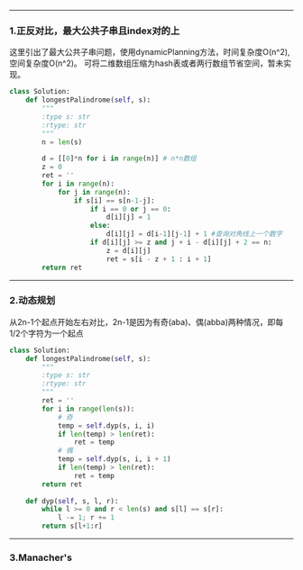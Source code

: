 -------------------------
### 1.正反对比，最大公共子串且index对的上
   这里引出了最大公共子串问题，使用dynamicPlanning方法，时间复杂度O(n^2),空间复杂度O(n^2)。
   可将二维数组压缩为hash表或者两行数组节省空间，暂未实现。
```py
class Solution:
    def longestPalindrome(self, s):
        """
        :type s: str
        :rtype: str
        """
        n = len(s)
        
        d = [[0]*n for i in range(n)] # n*n数组
        z = 0
        ret = ''
        for i in range(n):
            for j in range(n):
                if s[i] == s[n-1-j]:
                    if i == 0 or j == 0:
                        d[i][j] = 1
                    else:
                        d[i][j] = d[i-1][j-1] + 1 #查询对角线上一个数字 
                    if d[i][j] >= z and j + i - d[i][j] + 2 == n:
                        z = d[i][j]
                        ret = s[i - z + 1 : i + 1]
        return ret
 ```
        
        
-------------------------
### 2.动态规划
  从2n-1个起点开始左右对比，2n-1是因为有奇(aba)、偶(abba)两种情况，即每1/2个字符为一个起点
```py
class Solution:
    def longestPalindrome(self, s):
        """
        :type s: str
        :rtype: str
        """
        ret = ''
        for i in range(len(s)):
            # 奇
            temp = self.dyp(s, i, i)
            if len(temp) > len(ret):
                ret = temp
            # 偶
            temp = self.dyp(s, i, i + 1)
            if len(temp) > len(ret):
                ret = temp
        return ret
        
    def dyp(self, s, l, r):
        while l >= 0 and r < len(s) and s[l] == s[r]:
            l -= 1; r += 1
        return s[l+1:r]
```

-------------------------
### 3.Manacher's
  
